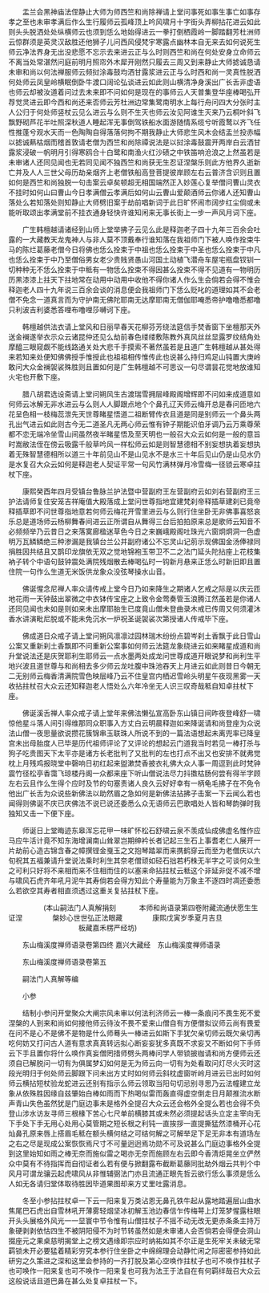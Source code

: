 <!-- { "loadSidebar": true } -->
　　盂兰会黑神庙法侄静止大师为师西竺和尚除禅请上堂问事死如事生事亡如事存孝之至也未审孝满后作么生行履师云孤峰顶上吟风啸月十字街头弄柳拈花进云如此则头头脱洒处处纵横师云也须到恁么地始得进云一拳打倒栖霞岭一脚踏翻芳杜洲师云惊群须是英灵汉敌胜还他狮子儿问西风侵梵宇寒露点幽林本自无来去如何说死生师云净法界身无出没悲愿不忘示去来进云正与么时则西竺和尚在何处安身立命师云不离当处常湛然问庭前明月照帘外木犀开刚然只履去三周又到来静止大师摅诚恳请未审和尚以何法禅服师云频挝涂毒鼓均洒甘露浆进云正与么时西和尚一灵真性脱洒何处师云凤皇岭横眠倒卧牛渡口阔论弘谈进云如此则山横清净身溪出广长舌非虚语也师云却被汝道着问过去未来即不问如何是现在的事师云人天普集登华座棒喝弘开荐觉灵进云即今西和尚还来否师云芳杜洲边常集鹭南明水上每行舟问四大分张时主人公归于何处师竖杖云见么进云与么则不生灭也师云汝见阿谁生灭来乃云桐叶斜飞飘野砌芦花半吐照深秋道人睡起浑无事倒驾铁船水面游随情系缆兮听霞鹜以齐飞任性推蓬兮观水天而一色陶陶自得落落何拘不期我静止大师悲生风木会结盂兰投赤幅以摅诚爇枯烟而稽首敦请老僧为西竺和尚除禫说法是以挝涂毒鼓震开两岸白云洒甘露浆浸破一帆明月引得寒鸥合十白鹭和南渔火红沙碛之中铁笛响沧浪之上然虽若是未审诸人还同见闻也无若同见闻不独西竺和尚获无生忍证涅槃乐则此方他界久逝新亡并及人人三世父母历劫亲烟齐上老僧铁船高登菩提彼岸顾左右云普济含识则且置如何是西竺和尚独脱一句击案云卓矣顿超无相国端然正入妙莲心复举僧问曹山灵衣不挂时如何山曰曹山今日孝满僧云孝满后如何山云曹山爱颠酒师云你诸人还知曹山落处么若知落处则知静止大师劈旧案于劫前唱新词于此日旷怀闹市阔步红尘倘或未能听取颂出孝满堂前不挂衣通身轻快许谁知闲来无事长街上一步一声风月词下座。

　　广生韩檀越请诸经到山师上堂举拂子云见么此是释迦老子四十九年三百余会吐露的一大藏教天龙鬼神人与非人莫不顶戴奉行谁知落在我祖师门下被人唤作拴束牛马的陈烂葛藤老僧今日将佛也恁么拴束于中祖也恁么拴束于中圣也恁么拴束于中凡也恁么拴束于中乃至僧俗男女老少贵贱贤愚山河国土动植飞潜舟车屋宅瓶盘钗钏一切种种无不恁么拴束于中秪有一物恁么拴束不得因甚么拴束不得不见道有一物明历历黑漆漆上拄天下拄地常在动用中动用中收他不得你诸人作么生会倘若会得不惟会释迦老人四十九年说三百余会谈的消息便会我祖师门下恁么贬叱的道理如其不会老僧不免念一道真言而为守护南无佛陀耶南无达摩耶南无僧伽耶唵悉帝护噜噜悉都噜只利波吉利婆悉答哩布噜哩莎嚩诃下座。

　　韩檀越供法衣请上堂风和日丽早春天花柳芬芳绕法筵信手焚香窗下坐檀那天外送金襕遂举衣示众云诸昆仲还见么劫前春色缕缕敷陈教外真风丝丝显露罗纹结角处摩醯三眼窥觑不能线路通关处大悲千手摸索不著然虽若是且道广生韩檀越从甚处得来若知来处便知佛佛授手惟授此也祖祖相传惟传此也说甚么持归鸡足山钝置大庚岭敢问大众金襕袈裟殊胜则且置如何是广生韩檀越不可思议一句尽谓昙花觉地放谁知火宅也开敷下座。

　　腊八胡君选设斋请上堂问朔风生古渡瑞雪拥层峰殿阁增辉即不问如来成道意如何师云冰解无非水进云与么则人人脚跟点地个个鼻孔辽天师云梅开总是春问匝地六花呈色相一枝梅蕊泄先天世尊睹星悟道二祖断臂传衣且道是同是别师云一个鼻头两孔出气进云如此则古今无二道圣凡无两心师云惟有钟子期能识伯牙调乃云万乘尊荣都不恋无端冷坐雪山间虽然夜半睹星悟及至天明也一般召大众云如何是一般的意旨时嵩敝法侄在傍云吸露千般草吟风一样松师云如是则智慧德相不别妄想执着妄想执着无殊智慧德相所以道三十年前见山不是山见水不是水三十年后见山仍是山见水仍是水复召大众云如何是释迦老人契证平常一句风竹满林弹月冷雪梅一径锁云寒卓拄杖下座。

　　康熙癸酉年四月受镇台鲁脉兰护法暨中营副府王左营副府云如刘右营副府王三护法请师复住安笼吉祥庵值大殿落成上堂问世尊指地宜建梵刹帝释插草建刹已竟帝释插草即不问世尊指地意若何师云梅花开雪里进云与么则行住坐卧无非佛事喜怒哀乐总是道场师云杨柳舞春间进云正所谓自从舞得三台后拍拍原来总是歌师云知音不必频频举乃云昔日之来落寞廊楹迷草色今日之来巍峨殿阁吐珠光六窗炯炯洞一色虚明万瓦鳞鳞绝三种渗漏是我镇台兰公并副府诸公不忘灵山记莂示现佛国金汤俸禄同捐胜因共结且又鹊印龙旗依无双之觉地锦袍玉带卫不二之法门延头陀拈座上花枝集衲子转个中语句鼓钟震处满院残烟散去棒喝弘时一钩新月悬来正恁么时新旧即且置住院一句作么生道无米饭供龙象众没弦琴操水山音。

　　佛诞惺念尼禅人率众请传戒上堂今日乃如来降生之期诸人乞戒之际是以庆云匝地花雨一天钟鼓出翠微之中衣钵传宝座之上致令金莺奏管玉浪腾江然虽若是你诸人还同见闻也未如是则如来未出摩耶胎生已度竟山僧未登曲录木戒已传周又何须灌沐香水讲演毗尼脱或不能未免沉水一炉祝圣诞袈裟次第授诸人传戒毕下座。

　　佛成道日众戒子请上堂问朔风凛凛过园林瑞木纷纷点碧岑刹土香飘于此日雪山公案又重新刹土香飘即不问重新公案事如何师云法筵龙象绕进云如来睹星成道和尚升堂说法还是庆贺耶利生耶师云一点水墨两处成龙问世尊成道开眼说梦和尚利生平地兴波且道世尊与和尚相去多少师云龙吐腹中珠池吞天上月进云如此则昔日今朝无二无别师云梅香清满院雪色映层峰乃云不住皇宫内栖迟雪岭头明星午夜现黑雾一天收拈拄杖召大众云还知释迦老人悟处么六年冷坐无人识三叹奇哉秪自知卓拄杖下座。

　　佛诞溪舌禅人率众戒子请上堂年来佛法懒弘宣高卧东山镇日间昨夜登峰舒一啸惊他星斗落人间引得维那同众职事入方丈白云明晨释迦如来降诞请和尚登座为众说法山僧一夜思量欲说攒花簇锦串玉联珠人所说不到的一篇法语想起未离兜率已降皇宫未出母胎度人已毕是历代祖师评论了又评论的想起云门道我当时若见一棒打杀与狗子吃贵图天下太平亦是诸方长老批判了又批判的左也打点不出又也安排不就弗觉枕上月残鸡报晓堂中磬响日初红起来盥漱焚香披衣礼佛大众人事一周逗到此时梵钟震竹径松亭香霭飞琼楼丹阁一众都来座下听山僧说法尽力抖擞枯肠何尝有得半字顾左右云且作么生得个应时及节的句塞责诸人良久云好好幸有一柄龟毛拂子在不免令他出广长舌为众说些新佛法以助然眉之急如何是新佛法拈拂子击案一下云闻么若也闻得则佛诞不庆已庆佛法不说已说还委悉么众无语师云巴歌唱处人皆和琴韵弹时我独知又击一下便下座。

　　师诞日上堂晦迹东皋浑忘花甲一味旷怀松石舒啸云泉不羡成仙成佛虚名惟作应马应牛活计竟不知东海增澜南山耸翠岂期绅衿长者记起三生石上事耆老仁人展开一片劫前心造古锦含春之幛撰铿金戛玉之文抱琴踏翠而来携鹤穿云而至为老僧庆以六旬祝其五福兼请升堂说法乘时利生其奈老僧顽如硁石拙若朽株无半字之可谈何众生之可利只好将不来相而来不住相而住的以塞来命拈拄杖云秪这个非延非促不减不增与啸风石虎齐年吼月泥牛其寿倘若会得方知此个寿量能为万象主不逐四时凋还委悉么若欲空其寿者相直须透过这重关复拈拄杖下座。

　　　　　(本山嗣法门人真解捐刻
　　　本师和尚语录第四卷附藏流通伏愿生生证涅
　　　　槃妙心世世弘正法眼藏
　　　　康熙戊寅岁季夏月吉旦
　　　　　　　　　　板藏嘉禾楞严经坊)

　　东山梅溪度禅师语录卷第四终
嘉兴大藏经　东山梅溪度禅师语录


　　东山梅溪度禅师语录卷第五

　　嗣法门人真解等编

　　小参

　　结制小参问开堂聚众大阐宗风未审以何法利济师云一棒一条痕问不畏生死不爱涅槃的人到来和尚如何接他师云待汝不畏不爱来山僧自有方便僧拟议师云尚有畏爱在问不是心不是佛不是物是什么师蓦头一棒进云如斯下手犹欠亲切师云既欠亲切再吃何妨又打问古人道有意求真真转远拟心断妄妄犹多真既不求妄又不断如何下手师云下手且置你将什么唤作真妄僧罔措师劈头两棒问学人带锁披枷请和尚方便师云还须自已解脱问一切有为俱属梦幻如何是无为师云向一切有为处看取问灯尽火灭时这段光明归于何处师云脚跟下问未出方丈时如何师云斜枕虚窗听岭月进云已出时如何师云横拈短杖验龙蛇进云还别有指示么师云领取当阳句切忌别寻思乃云法幢建立龙象从依殊胜因缘自兹肇始白棒如雨而下热喝似雷而轰直得虚空倒走日月颠推流水断声青山失色虽然犹是门庭边事未是格外全提召大众云还会格外全提么若也会得不负登山涉水访友寻师三根椽下苦心七尺单前横膝其或未然必须提起话头立定主宰向无下手处下手无用心处用心莫管期之短长根之利钝一直挨拶一直提撕猛然漆桶开心花灿鼻孔原来唇上搭眉毛秪在额头横何结之可结何解之可解举足下足无非本有道场左之右之尽是现成公案恢恢焉尺寸不可量迥迥焉功勋不可及说甚么门庭边事格外全提到这里始知如雨之棒无奈而施似雷之喝亦无奈而施顾左右云即今香清炬晃坐立俨然众中莫有不待指挥而自彻证者么若有便与掀翻露布截断葛藤同批劫外烟云共判个中风月可谓龙骧云起虎啸风从非惟辅弼法门亦且流通正眼先哲云欲行恁么事须是恁么人如无各请归堂体取待胜因毕道果图却来方丈里吐露消息。

　　冬至小参拈拄杖卓一下云一阳来复万类沾恩无鼻孔铁牛起从露地踏遍层山曲水焦尾巴石虎出自雪林吼开薄雾轻烟坚冰初解玉池边春信乍传梅萼上灯笼梦惺露柱眼开头头展格外风光一一显寰中节令惟有山僧拄杖子不摇不动无改无更赤条条主持万象硬剥剥依怙四生不被阴阳侵不为时节转虽然如是未审诸人会否倘若会得便会洞山掇座元之果桌慈明揭堂上之榜文遇缘即宗应时纳祐如其不尔正是生死牢关未破无常羁锁未开必要猛着精彩穷究本参行住坐卧之中绵绵理会动静忙闲之际密密参持如此研穷之久策进之深和这里会参持的一齐打脱及第心空唤作拄杖子也可不唤作拄杖子也可唤作一阳来复也可不唤作一阳来复也可我为法王于法自在有何羁绊哉召大众云这般说话且道巴鼻在甚么处复卓拄杖一下。

